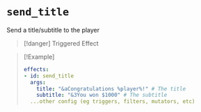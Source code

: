 # `send_title`

Send a title/subtitle to the player

> [!danger] Triggered Effect

> [!Example]
> ```yaml
> effects:
> - id: send_title
>   args:
>     title: "&aCongratulations %player%!" # The title
>     subtitle: "&3You won $1000" # The subtitle
>   ...other config (eg triggers, filters, mutators, etc)
> ```
